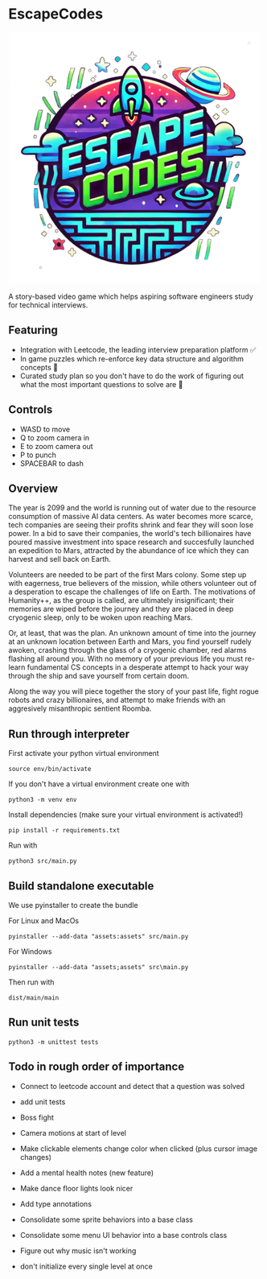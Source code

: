 # EscapeCodes

<div align="center"> 
 <img src="assets/images/logo.png" alt="EscapeCodes logo" width="500"/>
</div>

A story-based video game which helps aspiring software engineers study for technical interviews.

## Featuring
- Integration with Leetcode, the leading interview preparation platform ✅
- In game puzzles which re-enforce key data structure and algorithm concepts 🚧
- Curated study plan so you don't have to do the work of figuring out what the most important questions to solve are 🚧

## Controls
 - WASD to move
 - Q to zoom camera in
 - E to zoom camera out
 - P to punch
 - SPACEBAR to dash

## Overview
The year is 2099 and the world is running out of water due to the resource consumption of massive AI data centers. As water becomes more scarce, tech companies are seeing their profits shrink and fear they will soon lose power. In a bid to save their companies, the world's tech billionaires have poured massive investment into space research and succesfully launched an expedition to Mars, attracted by the abundance of ice which they can harvest and sell back on Earth. 

Volunteers are needed to be part of the first Mars colony. Some step up with eagerness, true believers of the mission, while others volunteer out of a desperation to escape the challenges of life on Earth. The motivations of Humanity++, as the group is called, are ultimately insignificant; their memories are wiped before the journey and they are placed in deep cryogenic sleep, only to be woken upon reaching Mars.  

Or, at least, that was the plan. An unknown amount of time into the journey at an unknown location between Earth and Mars, you find yourself rudely awoken, crashing through the glass of a cryogenic chamber, red alarms flashing all around you. With no memory of your previous life you must re-learn fundamental CS concepts in a desperate attempt to hack your way through the ship and save yourself from certain doom.

Along the way you will piece together the story of your past life, fight rogue robots and crazy billionaires, and attempt to make friends with an aggresively misanthropic sentient Roomba.

## Run through interpreter

First activate your python virtual environment

```
source env/bin/activate
```

If you don't have a virtual environment create one with

```
python3 -m venv env
```

Install dependencies (make sure your virtual environment is activated!)

```
pip install -r requirements.txt
```

Run with

```
python3 src/main.py
```

## Build standalone executable

We use pyinstaller to create the bundle

For Linux and MacOs
```
pyinstaller --add-data "assets:assets" src/main.py
```

For Windows
```
pyinstaller --add-data "assets;assets" src\main.py
```

Then run with

```
dist/main/main
```

## Run unit tests

```
python3 -m unittest tests
```

## Todo in rough order of importance

- Connect to leetcode account and detect that a question was solved
- add unit tests
- Boss fight
- Camera motions at start of level
- Make clickable elements change color when clicked (plus cursor image changes)

- Add a mental health notes (new feature)
- Make dance floor lights look nicer
- Add type annotations
- Consolidate some sprite behaviors into a base class
- Consolidate some menu UI behavior into a base controls class
- Figure out why music isn't working
- don't initialize every single level at once
